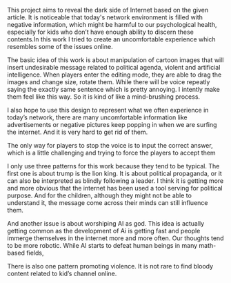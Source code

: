 This project aims to reveal the dark side of Internet based on the given article.
It is noticeable that today's network environment is filled with negative information, which might be harmful to our psychological health, especially for kids who don’t have enough ability to discern these contents.In this work I tried to create an uncomfortable experience which resembles some of the issues online.

The basic idea of this work is about manipulation of cartoon images that will insert undesirable message related to political agenda, violent and artificial intelligence. 
When players enter the editing mode, they are able to drag the images and change size, rotate them. While there will be voice repeatly saying the exactly same sentence which is pretty annoying. I intently make them feel like this way. So it is kind of like a mind-brushing process.

I also hope to use this design to represent what we often experience in today’s network, there are many uncomfortable information like advertisements or negative pictures keep popping in when we are surfing the internet. And it is very hard to get rid of them.

The only way for players to stop the voice is to input the correct answer, which is a little challenging and trying to force the players to accept them

I only use three patterns for this work because they tend to be typical. The first one is about trump is the lion king. It is about political propaganda, or it can also be interpreted as blindly following a leader. I think it is getting more and more obvious that the internet has been used a tool serving for political purpose. And for the children, although they might not be able to understand it, the message come across their minds can still influence them.

And another issue is about worshiping AI as god. This idea is actually getting common as the development of Ai is getting fast and people immerge themselves in the internet more and more often. Our thoughts tend to be more robotic. While AI starts to defeat human beings in many math-based fields,

There is also one pattern promoting violence. It is not rare to find bloody content related to kid’s channel online.


